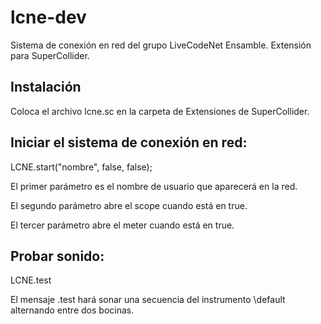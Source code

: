 # lcne-dev

Sistema de conexión en red del grupo LiveCodeNet Ensamble. Extensión para SuperCollider.

## Instalación

Coloca el archivo lcne.sc en la carpeta de Extensiones de SuperCollider.

## Iniciar el sistema de conexión en red:

LCNE.start("nombre", false, false);

El primer parámetro es el nombre de usuario que aparecerá en la red.

El segundo parámetro abre el scope cuando está en true.

El tercer parámetro abre el meter cuando está en true.

## Probar sonido:

LCNE.test

El mensaje .test hará sonar una secuencia del instrumento \default alternando entre dos bocinas.
